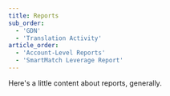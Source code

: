 ```yaml
---
title: Reports
sub_order: 
  - 'GDN'
  - 'Translation Activity'
article_order:
  - 'Account-Level Reports'
  - 'SmartMatch Leverage Report'
---
```


Here's a little content about reports, generally.